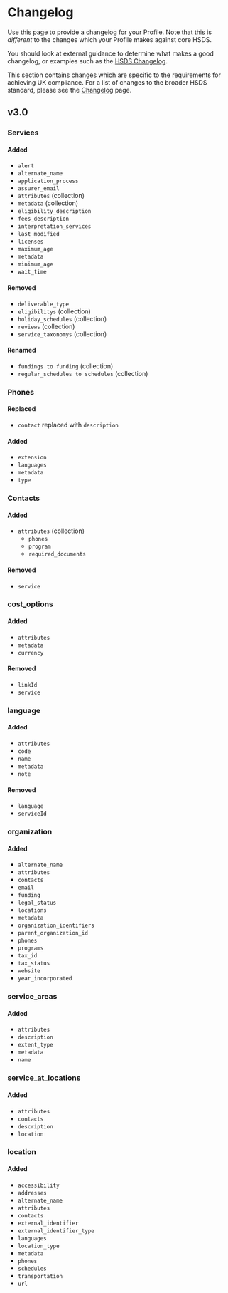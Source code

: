 # Changelog

Use this page to provide a changelog for your Profile. Note that this is *different* to the changes which your Profile makes against core HSDS.

You should look at external guidance to determine what makes a good changelog, or examples such as the [HSDS Changelog](http://docs.openreferral.org/en/latest/hsds/changelog.html).


This section contains changes which are specific to the requirements for achieving UK compliance. For a list of changes to the broader HSDS standard, please see the [Changelog](changelog) page.

## v3.0

### Services

#### Added

* `alert`
* `alternate_name`
* `application_process`
* `assurer_email`
* `attributes` (collection)
* `metadata` (collection)
* `eligibility_description`
* `fees_description`
* `interpretation_services`
* `last_modified`
* `licenses`
* `maximum_age`
* `metadata`
* `minimum_age`
* `wait_time`


#### Removed

* `deliverable_type`
* `eligibilitys` (collection)
* `holiday_schedules` (collection)
* `reviews` (collection)
* `service_taxonomys` (collection)

#### Renamed

* `fundings to funding` (collection)
* `regular_schedules to schedules` (collection)

### Phones

#### Replaced

* `contact` replaced with `description`

#### Added

* `extension`
* `languages`
* `metadata`
* `type`

### Contacts

#### Added

* `attributes` (collection)
    * `phones`
    * `program`
    * `required_documents`


#### Removed

* `service`

### cost_options

#### Added

* `attributes`
* `metadata`
* `currency`

#### Removed

* `linkId`
* `service`

### language

#### Added

* `attributes`
* `code`
* `name`
* `metadata`
* `note`

#### Removed

* `language`
* `serviceId`

### organization

#### Added

* `alternate_name`
* `attributes`
* `contacts`
* `email`
* `funding`
* `legal_status`
* `locations`
* `metadata`
* `organization_identifiers`
* `parent_organization_id`
* `phones`
* `programs`
* `tax_id`
* `tax_status`
* `website`
* `year_incorporated`

### service_areas

#### Added

* `attributes`
* `description`
* `extent_type`
* `metadata`
* `name`

### service_at_locations

#### Added

* `attributes`
* `contacts`
* `description`
* `location`

### location

#### Added

* `accessibility`
* `addresses`
* `alternate_name`
* `attributes`
* `contacts`
* `external_identifier`
* `external_identifier_type`
* `languages`
* `location_type`
* `metadata`
* `phones`
* `schedules`
* `transportation`
* `url`
